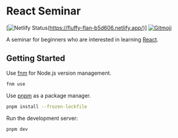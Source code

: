 # React Seminar

[![Netlify Status](https://api.netlify.com/api/v1/badges/78ba3ea8-02f2-4afe-9f51-799ebedc78a5/deploy-status)(https://fluffy-flan-b5d606.netlify.app/)]
[![Gitmoji](https://img.shields.io/badge/gitmoji-%20😜%20😍-FFDD67.svg)](https://gitmoji.dev)

A seminar for beginners who are interested in learning [React](https://react.dev).

## Getting Started

Use [fnm](https://github.com/Schniz/fnm) for Node.js version management.

```bash
fnm use
```

Use [pnpm](https://pnpm.io/) as a package manager.

```bash
pnpm install --frozen-lockfile
```

Run the development server:

```bash
pnpm dev
```
